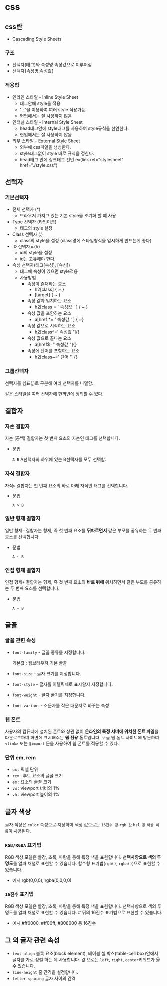 # css

## css란
- Cascading Style Sheets

### 구조
- 선택자(태그)와 속성명 속성값으로 이루어짐
-  선택자{속성명:속성값}

### 적용법
- 인라인 스타일 - Inline Style Sheet
  - 태그안에 style을 적용
  - ' ; '을 이용하여 여러 style 적용가능
  - 현업에서는 잘 사용하지 않음
- 인터널 스타일 - Internal Style Sheet
  - head태그안에 style태그를 사용하여 style규칙을 선언한다. 
  - 현업에서는 잘 사용하지 않음
- 외부 스타일 - External Style Sheet
  - 외부에 css파일을 생성한다.
  - style태그없이 style 바로 규칙을 정한다.
  - head태그 안에 링크태그 선언 ex(link rel="stylesheet" href="./style.css")

## 선택자

### 기본선택자
- 전체 선택자 (*)
  - 브라우저 가지고 있는 기본 style을 초기화 할 떄 사용
- Type 선택자 (타입이름)
  - 태그의 style 설정
- Class 선택자 (.)
  - class의 style을 설정 (class명에 스타일형식을 암시하게 만드는게 좋다)
- ID 선택자ㅍ(#)
  - id의 style을 설정
  - id는 고유해야 한다. 
- 속성 선택자(태그[속성], [속성])
  - 태그에 속성이 있으면 style적용
  - 사용방법
    - 속성이 존재하는 요소
      - h2[class] { ~ }
      - [target] { ~ }
    - 속성 값과 일치하는 요소
      - h2[class = ' 속성값 ' ] { ~ }
    - 속성 값을 포함하는 요소
      - a[href *= ' 속성값 ' ] { ~} 
    - 속성 값으로 시작하는 요소
      - h2[class^=' 속성값 ']{} 
    - 속성 값으로 끝나는 요소
      - a[href$=" 속성값 "]{}
    - 속성에 단어를 포함하는 요소 
      - h2[class~=' 단어 '] {}
  
### 그룹선택자
선택자를 쉼표(,)로 구분해 여러 선택자를 나열함.

같은 스타일을 여러 선택자에 한꺼번에 정의할 수 있다.

## 결합자
### 자손 결합자
자손 (공백) 결합자는 첫 번째 요소의 자손인 태그를 선택합니다.

- 문법
    
    `A B` A선택자의 하위에 있는 B선택자를 모두 선택함.   

### 자식 결합자
자식`>` 결합자는 첫 번째 요소의 바로 아래 자식인 태그를 선택합니다.

- 문법
    
    `A > B`
    
### 일반 형제 결합자
일반 형제`~` 결합자는 형제, 즉 첫 번째 요소를 **뒤따르면서** 같은 부모를 공유하는 두 번째 요소를 선택합니다.

- 문법
    
    `A ~ B`

### 인접 형제 결합자
인접 형제`+` 결합자는 형제, 즉 첫 번째 요소의 **바로 뒤에** 위치하면서 같은 부모를 공유하는 두 번째 요소를 선택합니다.

- 문법
    
    `A + B`

## 글꼴

### 글꼴 관련 속성 
- `font-family` - 글꼴 종류를 지정합니다.
    
    기본값 : 웹브라우저 기본 글꼴
    
- `font-size` - 글자 크기를 지정합니다.
- `font-style` - 글자를 이텔릭체로 표시할지 지정합니다.
- `font-weight` - 글자 굵기를 지정합니다.
- `font-variant` - 소문자를 작은 대문자로 바꾸는 속성

### 웹 폰트
사용자의 컴퓨터에 설치된 폰트와 상관 없이 **온라인의 특정 서버에 위치한 폰트 파일**을 다운로드하여 화면에 표시해주는 **웹 전용 폰트**입니다.
구글 웹 폰트 사이트에 방문하여 `<link>` 또는 `@import` 문을 사용하여 웹 폰트를 적용할 수 있다.

### 단위 em, rem
- `px` : 픽셀 단위
- `rem` : 루트 요소의 글꼴 크기
- `em` : 요소의 글꼴 크기
- `vw` : viewport 너비의 1%
- `vh` : viewport 높이의 1%

## 글자 색상
글자 색상은 `color` 속성으로 지정하며 색상 값으로는 `16진수 값` `rgb 값` `hsl 값` `색상 이름`이 사용된다.
### `RGB/RGBA` 표기법
RGB 색상 모델은 빨강, 초록, 파랑을 통해 특정 색을 표현합니다. **선택사항으로 색의 투명도**를 알파 채널로 표현할 수 있습니다. 함수형 표기법(`rgb()`, `rgba()`)으로 표현할 수 있습니다.
- 예시
    rgb(0,0,0), rgba(0,0,0,0)
    
### `16진수` 표기법
RGB 색상 모델은 빨강, 초록, 파랑을 통해 특정 색을 표현합니다. 선택사항으로 색의 투명도를 알파 채널로 표현할 수 있습니다. # 뒤의 16진수 표기법으로 표현할 수 있습니다.
- 예시
    #ff0000, #ff00ff, #808000 등 16진수
    
## 그 외 글자 관련 속성
- `text-align` 
    블록 요소(block element), 테이블 셀 박스(table-cell box)안에서 글자를 가로 정렬 하는 데 사용합니다.
    값 으로는 `left`, `right`, `center`키워드가 올 수 있습니다.
- `line-height`
    줄 간격을 설정합니다.
- `letter-spacing`
       글자 사이의 간격
